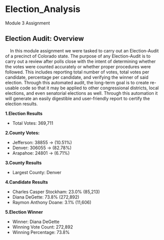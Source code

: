 # Election_Analysis
Module 3 Assignment

## **Election Audit: Overview**

&nbsp;&nbsp;&nbsp;&nbsp;In this module assignment we were tasked to carry out an Election-Audit of a precinct of Colorado state. The purpose of any Election-Audit is to carry out a review after polls close with the intent of determining whether the votes were counted accurately or whether proper procedures were followed. This includes reporting total number of votes, total votes per candidate, percentage per candidate, and verifying the winner of said election. Through this automated audit, the long-term goal is to create re-usable code so that it may be applied to other congressional districts, local elections, and even senatorial elections as well. Through this automation it will generate an easily digestible and user-friendly report to certify the election results.  

**1.Election Results**
- Total Votes: 369,711

**2.County Votes:**
- Jefferson: 38855 -> (10.51%)
- Denver: 306055 -> (82.78%)
- Arapahoe: 24801 -> (6.71%)

**3.County Results**
- Largest County: Denver

**4.Candidate Results**
- Charles Casper Stockham: 23.0% (85,213)
- Diana DeGette: 73.8% (272,892)
- Raymon Anthony Doane: 3.1% (11,606)

**5.Election Winner**
- Winner: Diana DeGette
- Winning Vote Count: 272,892
- Winning Percentage: 73.8%

